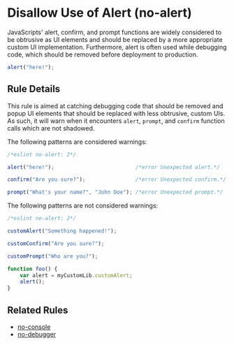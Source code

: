 # Disallow Use of Alert (no-alert)

JavaScripts' alert, confirm, and prompt functions are widely considered to be obtrusive as UI elements and should be replaced by a more appropriate custom UI implementation. Furthermore, alert is often used while debugging code, which should be removed before deployment to production.

```js
alert("here!");
```

## Rule Details

This rule is aimed at catching debugging code that should be removed and popup UI elements that should be replaced with less obtrusive, custom UIs. As such, it will warn when it encounters `alert`, `prompt`, and `confirm` function calls which are not shadowed.

The following patterns are considered warnings:

```js
/*eslint no-alert: 2*/

alert("here!");                          /*error Unexpected alert.*/

confirm("Are you sure?");                /*error Unexpected confirm.*/

prompt("What's your name?", "John Doe"); /*error Unexpected prompt.*/
```

The following patterns are not considered warnings:

```js
/*eslint no-alert: 2*/

customAlert("Something happened!");

customConfirm("Are you sure?");

customPrompt("Who are you?");

function foo() {
    var alert = myCustomLib.customAlert;
    alert();
}
```

## Related Rules

* [no-console](no-console.md)
* [no-debugger](no-debugger.md)
